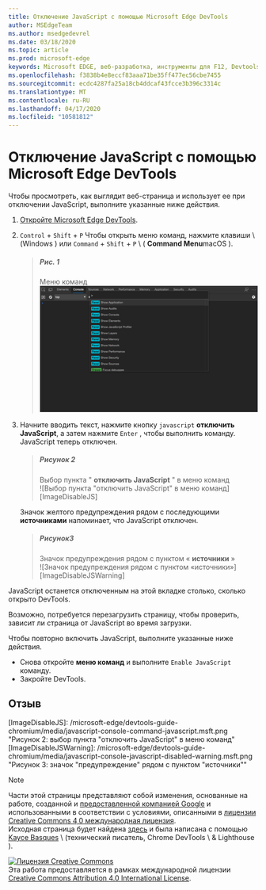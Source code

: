 ```yaml
---
title: Отключение JavaScript с помощью Microsoft Edge DevTools
author: MSEdgeTeam
ms.author: msedgedevrel
ms.date: 03/18/2020
ms.topic: article
ms.prod: microsoft-edge
keywords: Microsoft EDGE, веб-разработка, инструменты для F12, Devtools
ms.openlocfilehash: f3838b4e8eccf83aaa71be35ff477ec56cbe7455
ms.sourcegitcommit: ecdc4287fa25a18cb4ddcaf43fcce3b396c3314c
ms.translationtype: MT
ms.contentlocale: ru-RU
ms.lasthandoff: 04/17/2020
ms.locfileid: "10581812"
---
```

<!-- Copyright Kayce Basques 

   Licensed under the Apache License, Version 2.0 (the "License");
   you may not use this file except in compliance with the License.
   You may obtain a copy of the License at

       https://www.apache.org/licenses/LICENSE-2.0

   Unless required by applicable law or agreed to in writing, software
   distributed under the License is distributed on an "AS IS" BASIS,
   WITHOUT WARRANTIES OR CONDITIONS OF ANY KIND, either express or implied.
   See the License for the specific language governing permissions and
   limitations under the License.  -->





# Отключение JavaScript с помощью Microsoft Edge DevTools   



Чтобы просмотреть, как выглядит веб-страница и использует ее при отключении JavaScript, выполните указанные ниже действия.  

1.  [Откройте Microsoft Edge DevTools][DevToolsOpen].  
1.  `Control` + `Shift` + `P` Чтобы открыть меню команд, нажмите клавиши \ (Windows \) или `Command` + `Shift` + `P` \ ( **Command Menu**macOS \).  
    
    > ##### Рис. 1  
    > Меню команд  
    > ![Меню команд][ImageCommandMenu]  
    
1.  Начните вводить текст, нажмите кнопку `javascript` **отключить JavaScript**, а затем нажмите `Enter` , чтобы выполнить команду.  JavaScript теперь отключен.  
    
    > ##### Рисунок 2  
    > Выбор пункта " **отключить JavaScript** " в меню команд  
    > ![Выбор пункта "отключить JavaScript" в меню команд][ImageDisableJS]  
    
    Значок желтого предупреждения рядом с последующими **источниками** напоминает, что JavaScript отключен.  
    
    > ##### Рисунок3  
    > Значок предупреждения рядом с пунктом « **источники** »  
    > ![Значок предупреждения рядом с пунктом «источники»][ImageDisableJSWarning]  

JavaScript останется отключенным на этой вкладке столько, сколько открыто DevTools.  

Возможно, потребуется перезагрузить страницу, чтобы проверить, зависит ли страница от JavaScript во время загрузки.  

Чтобы повторно включить JavaScript, выполните указанные ниже действия.  

*   Снова откройте **меню команд** и выполните `Enable JavaScript` команду.  
*   Закройте DevTools.  

## Отзыв   



<!-- image links -->  

[ImageCommandMenu]: /microsoft-edge/devtools-guide-chromium/media/javascript-console-command.msft.png "Рисунок 1: меню команд"  
[ImageDisableJS]: /microsoft-edge/devtools-guide-chromium/media/javascript-console-command-javascript.msft.png "Рисунок 2: выбор пункта "отключить JavaScript" в меню команд"  
[ImageDisableJSWarning]: /microsoft-edge/devtools-guide-chromium/media/javascript-console-javascript-disabled-warning.msft.png "Рисунок 3: значок "предупреждение" рядом с пунктом "источники""  

<!-- links -->  

[DevToolsOpen]: ../open.md "Открыть Microsoft Edge DevTools"  

> [!NOTE]
> Части этой страницы представляют собой изменения, основанные на работе, созданной и [предоставленной компанией Google][GoogleSitePolicies] и использованными в соответствии с условиями, описанными в [лицензии Creative Commons 4,0 международная лицензия][CCA4IL].  
> Исходная страница будет найдена [здесь](https://developers.google.com/web/tools/chrome-devtools/javascript/disable) и была написана с помощью [Kayce Basques][KayceBasques] \ (технический писатель, Chrome DevTools \ & Lighthouse \).  

[![Лицензия Creative Commons][CCby4Image]][CCA4IL]  
Эта работа предоставляется в рамках международной лицензии [Creative Commons Attribution 4.0 International License][CCA4IL].  

[CCA4IL]: https://creativecommons.org/licenses/by/4.0  
[CCby4Image]: https://i.creativecommons.org/l/by/4.0/88x31.png  
[GoogleSitePolicies]: https://developers.google.com/terms/site-policies  
[KayceBasques]: https://developers.google.com/web/resources/contributors/kaycebasques  
